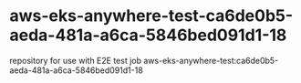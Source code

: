 # aws-eks-anywhere-test-ca6de0b5-aeda-481a-a6ca-5846bed091d1-18
repository for use with E2E test job aws-eks-anywhere-test:ca6de0b5-aeda-481a-a6ca-5846bed091d1-18
